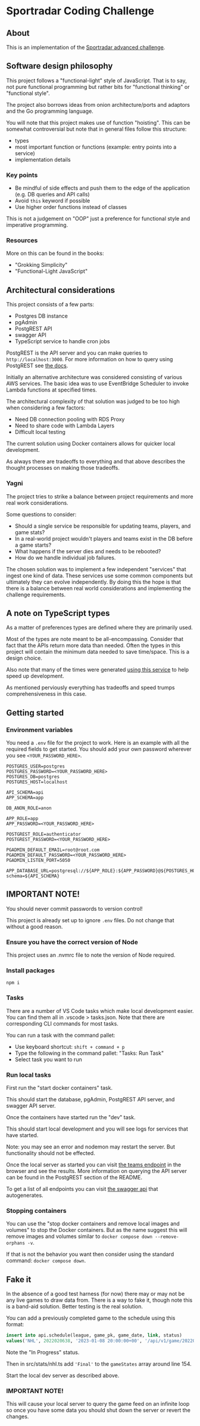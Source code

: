 # Sportradar Coding Challenge

## About

This is an implementation of the [Sportradar advanced challenge](https://github.com/sportradarus/sportradar-advanced-challenge).

## Software design philosophy

This project follows a "functional-light" style of JavaScript. That is to say, not pure functional programming but rather bits for "functional thinking" or "functional style".

The project also borrows ideas from onion architecture/ports and adaptors and the Go programming language.

You will note that this project makes use of function "hoisting". This can be somewhat controversial but note that in general files follow this structure:

- types
- most important function or functions (example: entry points into a service)
- implementation details

### Key points

- Be mindful of side effects and push them to the edge of the application (e.g. DB queries and API calls)
- Avoid `this` keyword if possible
- Use higher order functions instead of classes

This is not a judgement on "OOP" just a preference for functional style and imperative programming.

### Resources

More on this can be found in the books:

- "Grokking Simplicity"
- "Functional-Light JavaScript"

## Architectural considerations

This project consists of a few parts:

- Postgres DB instance
- pgAdmin
- PostgREST API
- swagger API
- TypeScript service to handle cron jobs

PostgREST is the API server and you can make queries to `http://localhost:3000`.
For more information on how to query using PostgREST see [the docs](https://postgrest.org/en/stable/api.html#tables-and-views).

Initially an alternative architecture was considered consisting of various AWS services.
The basic idea was to use EventBridge Scheduler to invoke Lambda functions at specified times.

The architectural complexity of that solution was judged to be too high when considering a few factors:

- Need DB connection pooling with RDS Proxy
- Need to share code with Lambda Layers
- Difficult local testing

The current solution using Docker containers allows for quicker local development.

As always there are tradeoffs to everything and that above describes the thought processes on making those tradeoffs.

### Yagni

The project tries to strike a balance between project requirements and more real work considerations.

Some questions to consider:

- Should a single service be responsible for updating teams, players, and game stats?
- In a real-world project wouldn't players and teams exist in the DB before a game starts?
- What happens if the server dies and needs to be rebooted?
- How do we handle individual job failures.

The chosen solution was to implement a few independent "services" that ingest one kind of data.
These services use some common components but ultimately they can evolve independently.
By doing this the hope is that there is a balance between real world considerations and implementing the challenge requirements.

## A note on TypeScript types

As a matter of preferences types are defined where they are primarily used.

Most of the types are note meant to be all-encompassing. Consider that fact that the APIs return more data than needed.
Often the types in this project will contain the minimum data needed to save time/space. This is a design choice.

Also note that many of the times were generated [using this service](https://app.quicktype.io/?l=ts) to help speed up development.

As mentioned perviously everything has tradeoffs and speed trumps comprehensiveness in this case.

## Getting started

### Environment variables

You need a `.env` file for the project to work. Here is an example with all the required fields to get started.
You should add your own password wherever you see `<YOUR_PASSWORD_HERE>`.

```
POSTGRES_USER=postgres
POSTGRES_PASSWORD=<YOUR_PASSWORD_HERE>
POSTGRES_DB=postgres
POSTGRES_HOST=localhost

API_SCHEMA=api
APP_SCHEMA=app

DB_ANON_ROLE=anon

APP_ROLE=app
APP_PASSWORD=<YOUR_PASSWORD_HERE>

POSTGREST_ROLE=authenticator
POSTGREST_PASSWORD=<YOUR_PASSWORD_HERE>

PGADMIN_DEFAULT_EMAIL=root@root.com
PGADMIN_DEFAULT_PASSWORD=<YOUR_PASSWORD_HERE>
PGADMIN_LISTEN_PORT=5050

APP_DATABASE_URL=postgresql://${APP_ROLE}:${APP_PASSWORD}@${POSTGRES_HOST}:5432/${POSTGRES_DB}?schema=${API_SCHEMA}
```

## IMPORTANT NOTE!

You should never commit passwords to version control!

This project is already set up to ignore `.env` files. Do not change that without a good reason.

### Ensure you have the correct version of Node

This project uses an .nvmrc file to note the version of Node required.

### Install packages

`npm i`

### Tasks

There are a number of VS Code tasks which make local development easier. You can find them all in .vscode > tasks.json. Note that there are corresponding CLI commands for most tasks.

You can run a task with the command pallet:

- Use keyboard shortcut: `shift + command + p`
- Type the following in the command pallet: "Tasks: Run Task"
- Select task you want to run

### Run local tasks

First run the "start docker containers" task.

This should start the database, pgAdmin, PostgREST API server, and swagger API server.

Once the containers have started run the "dev" task.

This should start local development and you will see logs for services that have started.

Note: you may see an error and nodemon may restart the server. But functionality should not be effected.

Once the local server as started you can visit [the teams endpoint](http://localhost:3000/teams) in the browser and see the results.
More information on querying the API server can be found in the PostgREST section of the README.

To get a list of all endpoints you can visit [the swagger api](http://localhost:8080/) that autogenerates.

### Stopping containers

You can use the "stop docker containers and remove local images and volumes" to stop the Docker containers.
But as the name suggest this will remove images and volumes similar to `docker compose down --remove-orphans -v`.

If that is not the behavior you want then consider using the standard command: `docker compose down`.

## Fake it

In the absence of a good test harness (for now) there may or may not be any live games to draw data from.
There is a way to fake it, though note this is a band-aid solution. Better testing is the real solution.

You can add a previously completed game to the schedule using this format:

```sql
insert into api.schedule(league, game_pk, game_date, link, status)
values('NHL', 2022020638, '2023-01-08 20:00:00+00', '/api/v1/game/2022020638/feed/live', 'In Progress');
```

Note the "In Progress" status.

Then in src/stats/nhl.ts add `'Final'` to the `gameStates` array around line 154.

Start the local dev server as described above.

### IMPORTANT NOTE!

This will cause your local server to query the game feed on an infinite loop so once you have some data you should
shut down the server or revert the changes.
